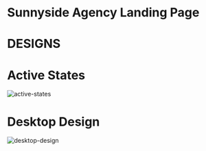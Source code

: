 # Sunnyside Agency Landing Page

# DESIGNS

# Active States
![active-states](https://user-images.githubusercontent.com/82145849/121923053-1e650b80-cd6d-11eb-806d-f0ab0114c7db.jpg)

# Desktop Design 
![desktop-design](https://user-images.githubusercontent.com/82145849/121923205-45bbd880-cd6d-11eb-8fcf-a51ee4be9462.jpg)
